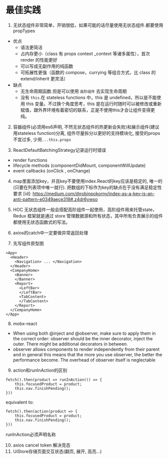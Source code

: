 # 最佳实践
1. 无状态组件非常简单，开销很低，如果可能的话尽量使用无状态组件.都要使用propTypes
  - 优点
    - 语法更简洁
    - 占内存更小（class 有 props context _context 等诸多属性），首次 render 的性能更好
    - 可以写成无副作用的纯函数
    - 可拓展性更强（函数的 compose，currying 等组合方式，比 class 的 extend/inherit 更灵活）
  - 缺点
    - 无生命周期函数.但是可以使用 `高阶组件` 去实现生命周期
    - 没有 `this`.在 stateless functions 中，this 是 undefined，所以是不能使用 this 变量。不过换个角度思考，this 是在运行时随时可以被修改或重新赋值，跟外界环境有着密切的联系，正是不使用this才会让组件变得更纯。

2. 容器组件(必须用es6声明, 不然无状态组件的热更新会失败)和展示组件(建议用stateless function)分离, 组件尽量拆分以更好的支持模块化, 接受的props不宜过多, 少用`...this.props`

3. ReactDefaultBatchingStrategy记录运行时错误
  - render functions
  - lifecycle methods (componentDidMount, componentWillUpdate)
  - event callbacks (onClick , onChange)

4. map里面添加key，并且key不要使用index.React的key应该是稳定的, 唯一的(只要在列表项中唯一就行). 把数组的下标作为key的缺点在于没有满足稳定性要求
[id]: https://medium.com/@robinpokorny/index-as-a-key-is-an-anti-pattern-e0349aece318#.z4dr6ywso 

5. HOC
无状态组件一般会搭配高阶组件一起使用，高阶组件用来托管state，Redux 框架就是通过 store 管理数据源和所有状态，其中所有负责展示的组件都使用无状态函数式的写法。

6. axios的catch中一定要做异常返回处理

7. 先写组件原型图
```
<App>
  <Header>
    <Navigation> ... </Navigation>
  </Header>
  <CompanyHome>
    <Banner>
    </Banner>
    <Report>
      <LeftBar>
      </LeftBar>
      <TabContent>
      </TabContent>
    </Report>
  </CompanyHome>
</App>
```

8. mobx-react
  - When using both @inject and @observer, make sure to apply them in the correct order: observer should be the inner decorator, inject the outer. There might be additional decorators in between.
  - observer allows components to render independently from their parent and in general this means that the more you use observer, the better the performance become. The overhead of observer itself is neglectable

9. action和runInAction的区别
```
fetch().then(product => runInAction(() => {
    this.focusedProduct = product;
    this.nav.finishPending();
}))
```
equivalent to:
```
fetch().then(action(product => {
    this.focusedProduct = product;
    this.nav.finishPending();
}))
```
runInAction必须声明名称

10. axios cancel token 解决竞态
11. UiStore存储页面交互状态(翻页, 展开, 高亮...)